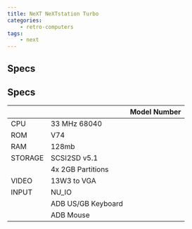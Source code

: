 ```yaml
---
title: NeXT NeXTstation Turbo
categories:
    - retro-computers
tags:
    - next
---
```


## Specs

## Specs

|         |                    | Model Number |
|---------|--------------------|--------------|
| CPU     | 33 MHz 68040       | |
| ROM     | V74                | |
| RAM     | 128mb              | |
| STORAGE | SCSI2SD v5.1       | |
|         | 4x 2GB Partitions  | |
| VIDEO   | 13W3 to VGA        | |
| INPUT   | NU_IO              | |
|         | ADB US/GB Keyboard | |
|         | ADB Mouse          | |
